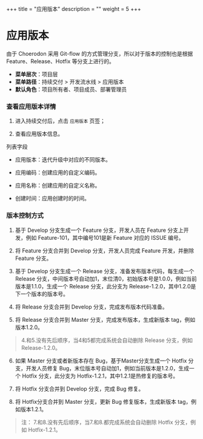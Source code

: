 ﻿+++
title = "应用版本"
description = ""
weight = 5
+++

# 应用版本
 
 由于 Choerodon 采用 Git-flow 的方式管理分支，所以对于版本的控制也是根据 Feature、Release、Hotfix 等分支上进行的。

  - **菜单层次**：项目层
  - **菜单路径**：持续交付 > 开发流水线 > 应用版本
  - **默认角色**：项目所有者、项目成员、部署管理员

### 查看应用版本详情

 1. 进入持续交付后，点击 `应用版本` 页签；

 1. 查看应用版本信息。

列表字段

 - 应用版本：迭代升级中对应的不同版本。

 - 应用编码：创建应用的自定义编码。

 - 应用名称：创建应用的自定义名称。

 - 创建时间：应用创建时的时间。

### 版本控制方式

1. 基于 Develop 分支生成一个 Feature 分支，开发人员在 Feature 分支上开发，例如 Feature-101，其中编号101是新 Feature 对应的 ISSUE 编号。

2. 将 Feature 分支合并到 Develop 分支，开发人员完成 Feature 开发，并删除 Feature 分支。

3. 基于 Develop 分支生成一个 Release 分支，准备发布版本代码，每生成一个 Release 分支，中间版本号自动加1，末位清0，初始版本号是1.0.0，例如当前版本是1.1.0，生成一个 Release 分支，此分支为 Release-1.2.0，其中1.2.0是下一个版本的版本号。

4. 将 Release 分支合并到 Develop 分支，完成发布版本代码准备。

5. 将 Release 分支合并到 Master 分支，完成发布版本，生成新版本 tag，例如版本1.2.0。

<blockquote class="note">
4.和5.没有先后顺序，当4和5都完成系统会自动删除 Release 分支，例如 Release-1.2.0。
</blockquote>

6. 如果 Master 分支或者新版本存在 Bug，基于Master分支生成一个 Hotfix 分支，开发人员修复 Bug，末位版本号自动加1，例如当前版本是1.2.0，生成一个 Hotfix 分支，此分支为 Hotfix-1.2.1，其中1.2.1是热修复的版本号。

7. 将 Hotfix 分支合并到 Develop 分支，完成 Bug 修复。

8. 将 Hotfix分支合并到 Master 分支，更新 Bug 修复版本，生成新版本 tag，例如版本1.2.1。

<blockquote class="note">
注： 7.和8.没有先后顺序，当7.和8.都完成系统会自动删除 Hotfix 分支，例如 Hotfix-1.2.1。
</blockquote>
